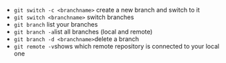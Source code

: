 - `git switch -c <branchname>` create a new branch and switch to it
- `git switch <branchname>` switch branches
- `git branch` list your branches
- `git branch -a`list all branches (local and remote)
- `git branch -d <branchname>`delete a branch
- `git remote -v`shows which remote repository is connected to your local one
